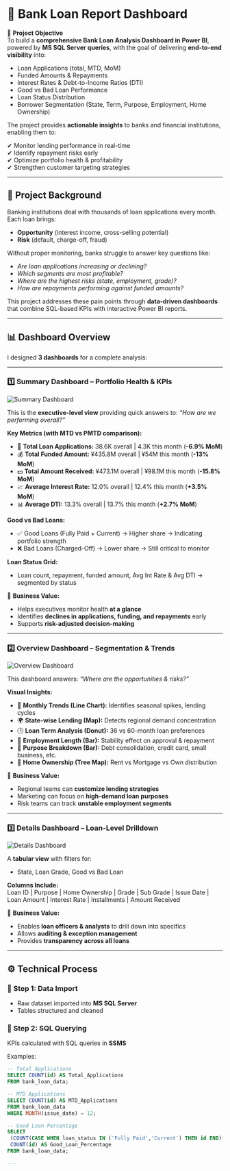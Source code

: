 # 🏦 Bank Loan Report Dashboard  

📌 **Project Objective**  
To build a **comprehensive Bank Loan Analysis Dashboard in Power BI**, powered by **MS SQL Server queries**, with the goal of delivering **end-to-end visibility** into:  

- Loan Applications (total, MTD, MoM)  
- Funded Amounts & Repayments  
- Interest Rates & Debt-to-Income Ratios (DTI)  
- Good vs Bad Loan Performance  
- Loan Status Distribution  
- Borrower Segmentation (State, Term, Purpose, Employment, Home Ownership)  

The project provides **actionable insights** to banks and financial institutions, enabling them to:  

✔ Monitor lending performance in real-time  
✔ Identify repayment risks early  
✔ Optimize portfolio health & profitability  
✔ Strengthen customer targeting strategies  

---

## 📌 Project Background  

Banking institutions deal with thousands of loan applications every month. Each loan brings:  
- **Opportunity** (interest income, cross-selling potential)  
- **Risk** (default, charge-off, fraud)  

Without proper monitoring, banks struggle to answer key questions like:  
- *Are loan applications increasing or declining?*  
- *Which segments are most profitable?*  
- *Where are the highest risks (state, employment, grade)?*  
- *How are repayments performing against funded amounts?*  

This project addresses these pain points through **data-driven dashboards** that combine SQL-based KPIs with interactive Power BI reports.  

---

## 📊 Dashboard Overview  

I designed **3 dashboards** for a complete analysis:  

---

### 1️⃣ Summary Dashboard – **Portfolio Health & KPIs**  
![Summary Dashboard](Screenshot1.png)  

This is the **executive-level view** providing quick answers to: *“How are we performing overall?”*  

**Key Metrics (with MTD vs PMTD comparison):**  
- 📑 **Total Loan Applications:** 38.6K overall | 4.3K this month (**-6.9% MoM**)  
- 💰 **Total Funded Amount:** ¥435.8M overall | ¥54M this month (**-13% MoM**)  
- 💵 **Total Amount Received:** ¥473.1M overall | ¥98.1M this month (**-15.8% MoM**)  
- 📈 **Average Interest Rate:** 12.0% overall | 12.4% this month (**+3.5% MoM**)  
- 📊 **Average DTI:** 13.3% overall | 13.7% this month (**+2.7% MoM**)  

**Good vs Bad Loans:**  
- ✅ Good Loans (Fully Paid + Current) → Higher share → Indicating portfolio strength  
- ❌ Bad Loans (Charged-Off) → Lower share → Still critical to monitor  

**Loan Status Grid:**  
- Loan count, repayment, funded amount, Avg Int Rate & Avg DTI → segmented by status  

📌 **Business Value:**  
- Helps executives monitor health **at a glance**  
- Identifies **declines in applications, funding, and repayments** early  
- Supports **risk-adjusted decision-making**  

---

### 2️⃣ Overview Dashboard – **Segmentation & Trends**  
![Overview Dashboard](Screenshot2.png)  

This dashboard answers: *“Where are the opportunities & risks?”*  

**Visual Insights:**  
- 📅 **Monthly Trends (Line Chart):** Identifies seasonal spikes, lending cycles  
- 🌍 **State-wise Lending (Map):** Detects regional demand concentration  
- 🕒 **Loan Term Analysis (Donut):** 36 vs 60-month loan preferences  
- 👔 **Employment Length (Bar):** Stability effect on approval & repayment  
- 🎯 **Purpose Breakdown (Bar):** Debt consolidation, credit card, small business, etc.  
- 🏡 **Home Ownership (Tree Map):** Rent vs Mortgage vs Own distribution  

📌 **Business Value:**  
- Regional teams can **customize lending strategies**  
- Marketing can focus on **high-demand loan purposes**  
- Risk teams can track **unstable employment segments**  

---

### 3️⃣ Details Dashboard – **Loan-Level Drilldown**
![Details  Dashboard](Screenshot1.png)  

A **tabular view** with filters for:  
- State, Loan Grade, Good vs Bad Loan  

**Columns Include:**  
Loan ID | Purpose | Home Ownership | Grade | Sub Grade | Issue Date | Loan Amount | Interest Rate | Installments | Amount Received  

📌 **Business Value:**  
- Enables **loan officers & analysts** to drill down into specifics  
- Allows **auditing & exception management**  
- Provides **transparency across all loans**  

---

## ⚙️ Technical Process  

### 🔹 Step 1: Data Import  
- Raw dataset imported into **MS SQL Server**  
- Tables structured and cleaned  

### 🔹 Step 2: SQL Querying  
KPIs calculated with SQL queries in **SSMS**  

Examples:  
```sql
-- Total Applications
SELECT COUNT(id) AS Total_Applications 
FROM bank_loan_data;

-- MTD Applications
SELECT COUNT(id) AS MTD_Applications 
FROM bank_loan_data
WHERE MONTH(issue_date) = 12;

-- Good Loan Percentage
SELECT 
 (COUNT(CASE WHEN loan_status IN ('Fully Paid','Current') THEN id END)*100.0)/
 COUNT(id) AS Good_Loan_Percentage
FROM bank_loan_data;

---

